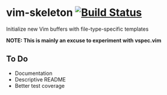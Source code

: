 vim-skeleton [![Build Status](https://travis-ci.org/noahfrederick/vim-skeleton.png?branch=master)](https://travis-ci.org/noahfrederick/vim-skeleton)
============

Initialize new Vim buffers with file-type-specific templates

**NOTE: This is mainly an excuse to experiment with vspec.vim**

To Do
-----

- Documentation
- Descriptive README
- Better test coverage
